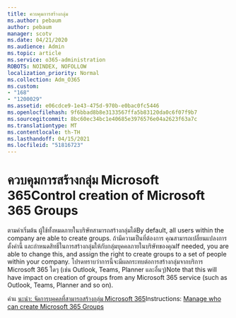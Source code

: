 ```yaml
---
title: ควบคุมการสร้างกลุ่ม
ms.author: pebaum
author: pebaum
manager: scotv
ms.date: 04/21/2020
ms.audience: Admin
ms.topic: article
ms.service: o365-administration
ROBOTS: NOINDEX, NOFOLLOW
localization_priority: Normal
ms.collection: Adm_O365
ms.custom:
- "168"
- "1200029"
ms.assetid: e06cdce9-1e43-475d-970b-e0bac0fc5446
ms.openlocfilehash: 9f6bbad8b8e3133567ffa5b83120da0c6f07f9b7
ms.sourcegitcommit: 8bc60ec34bc1e40685e3976576e04a2623f63a7c
ms.translationtype: MT
ms.contentlocale: th-TH
ms.lasthandoff: 04/15/2021
ms.locfileid: "51816723"
---
```

# <a name="control-creation-of-microsoft-365-groups"></a><span data-ttu-id="e24cd-102">ควบคุมการสร้างกลุ่ม Microsoft 365</span><span class="sxs-lookup"><span data-stu-id="e24cd-102">Control creation of Microsoft 365 Groups</span></span>

<span data-ttu-id="e24cd-103">ตามค่าเริ่มต้น ผู้ใช้ทั้งหมดภายในบริษัทสามารถสร้างกลุ่มได้</span><span class="sxs-lookup"><span data-stu-id="e24cd-103">By default, all users within the company are able to create groups.</span></span> <span data-ttu-id="e24cd-104">ถ้ามีความเป็นที่ต้องการ คุณสามารถเปลี่ยนแปลงการตั้งค่านี้ และกําหนดสิทธิ์ในการสร้างกลุ่มให้กับกลุ่มบุคคลภายในบริษัทของคุณ</span><span class="sxs-lookup"><span data-stu-id="e24cd-104">If needed, you are able to change this, and assign the right to create groups to a set of people within your company.</span></span> <span data-ttu-id="e24cd-105">โปรดทราบว่าการนี้จะมีผลกระทบต่อการสร้างกลุ่มจากบริการ Microsoft 365 ใดๆ (เช่น Outlook, Teams, Planner และอื่นๆ)</span><span class="sxs-lookup"><span data-stu-id="e24cd-105">Note that this will have impact on creation of groups from any Microsoft 365 service (such as Outlook, Teams, Planner and so on).</span></span>
  
<span data-ttu-id="e24cd-106">คําแ [นะนํา: จัดการบุคคลที่สามารถสร้างกลุ่ม Microsoft 365](https://docs.microsoft.com/microsoft-365/admin/create-groups/manage-creation-of-groups)</span><span class="sxs-lookup"><span data-stu-id="e24cd-106">Instructions: [Manage who can create Microsoft 365 Groups](https://docs.microsoft.com/microsoft-365/admin/create-groups/manage-creation-of-groups)</span></span>
